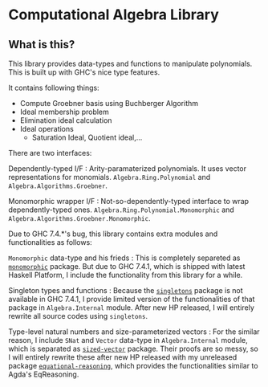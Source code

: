 Computational Algebra Library
==============================

What is this?
-------------
This library provides data-types and functions to manipulate polynomials.
This is built up with GHC's nice type features.

It contains following things:

* Compute Groebner basis using Buchberger Algorithm
* Ideal membership problem
* Elimination ideal calculation
* Ideal operations
	* Saturation Ideal, Quotient ideal,...

There are two interfaces:

Dependently-typed I/F
:    Arity-paramaterized polynomials. It uses vector representations for monomials.
     `Algebra.Ring.Polynomial` and `Algebra.Algorithms.Groebner`.

Monomorphic wrapper I/F
:    Not-so-dependently-typed interface to wrap dependently-typed ones. `Algebra.Ring.Polynomial.Monomorphic` and `Algebra.Algorithms.Groebner.Monomorphic`.

Due to GHC 7.4.*'s bug, this library contains extra modules and functionalities as follows:

`Monomorphic` data-type and his frieds
:    This is completely separeted as [`monomorphic`](http://hackage.haskell.org/package/monomorphic) package. But due to GHC 7.4.1, which is shipped with latest Haskell Platform, I include the functionality from this library for a while.

Singleton types and functions
:    Because the [`singletons`](http://hackage.haskell.org/package/singletons) package is not available in GHC 7.4.1, I provide limited version of the functionalities of that package in `Algebra.Internal` module. After new HP released, I will entirely rewrite all source codes using `singletons`.

Type-level natural numbers and size-parameterized vectors
:    For the similar reason, I include `SNat` and `Vector` data-type in `Algebra.Internal` module, which is separated as [`sized-vector`](http://hackage.haskell.org/package/sized-vector) package. Their proofs are so messy, so I will entirely rewrite these after new HP released with my unreleased package [`equational-reasoning`](https://github.com/konn/equational-reasoning-in-haskell), which provides the functionalities similar to Agda's EqReasoning.
